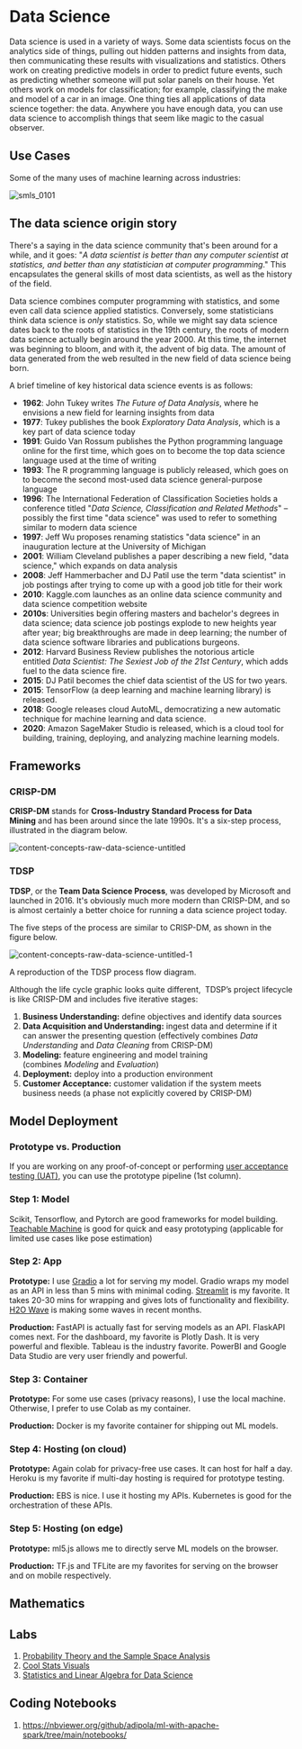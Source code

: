 # Data Science

Data science is used in a variety of ways. Some data scientists focus on the analytics side of things, pulling out hidden patterns and insights from data, then communicating these results with visualizations and statistics. Others work on creating predictive models in order to predict future events, such as predicting whether someone will put solar panels on their house. Yet others work on models for classification; for example, classifying the make and model of a car in an image. One thing ties all applications of data science together: the data. Anywhere you have enough data, you can use data science to accomplish things that seem like magic to the casual observer.

## Use Cases

Some of the many uses of machine learning across industries:

![smls_0101](https://user-images.githubusercontent.com/62965911/223616499-f68e16e9-56ff-4cb6-8d79-3580ee6d33a1.png)

## The data science origin story

There's a saying in the data science community that's been around for a while, and it goes: "*A data scientist is better than any computer scientist at statistics, and better than any statistician at computer programming*." This encapsulates the general skills of most data scientists, as well as the history of the field.

Data science combines computer programming with statistics, and some even call data science applied statistics. Conversely, some statisticians think data science is *only* statistics. So, while we might say data science dates back to the roots of statistics in the 19th century, the roots of modern data science actually begin around the year 2000. At this time, the internet was beginning to bloom, and with it, the advent of big data. The amount of data generated from the web resulted in the new field of data science being born.

A brief timeline of key historical data science events is as follows:

- **1962**: John Tukey writes *The Future of Data Analysis*, where he envisions a new field for learning insights from data
- **1977**: Tukey publishes the book *Exploratory Data Analysis*, which is a key part of data science today
- **1991**: Guido Van Rossum publishes the Python programming language online for the first time, which goes on to become the top data science language used at the time of writing
- **1993**: The R programming language is publicly released, which goes on to become the second most-used data science general-purpose language
- **1996**: The International Federation of Classification Societies holds a conference titled "*Data Science, Classification and Related Methods*" – possibly the first time "data science" was used to refer to something similar to modern data science
- **1997**: Jeff Wu proposes renaming statistics "data science" in an inauguration lecture at the University of Michigan
- **2001**: William Cleveland publishes a paper describing a new field, "data science," which expands on data analysis
- **2008**: Jeff Hammerbacher and DJ Patil use the term "data scientist" in job postings after trying to come up with a good job title for their work
- **2010**: Kaggle.com launches as an online data science community and data science competition website
- **2010s**: Universities begin offering masters and bachelor's degrees in data science; data science job postings explode to new heights year after year; big breakthroughs are made in deep learning; the number of data science software libraries and publications burgeons.
- **2012**: Harvard Business Review publishes the notorious article entitled *Data Scientist: The Sexiest Job of the 21st Century*, which adds fuel to the data science fire.
- **2015**: DJ Patil becomes the chief data scientist of the US for two years.
- **2015**: TensorFlow (a deep learning and machine learning library) is released.
- **2018**: Google releases cloud AutoML, democratizing a new automatic technique for machine learning and data science.
- **2020**: Amazon SageMaker Studio is released, which is a cloud tool for building, training, deploying, and analyzing machine learning models.

## Frameworks

### **CRISP-DM**

**CRISP-DM** stands for **Cross-Industry Standard Process for Data Mining** and has been around since the late 1990s. It's a six-step process, illustrated in the diagram below.

![content-concepts-raw-data-science-untitled](https://user-images.githubusercontent.com/62965911/219950480-67e6d155-de43-4c10-9c19-75d390376bc5.png)

### **TDSP**

**TDSP**, or the **Team Data Science Process**, was developed by Microsoft and launched in 2016. It's obviously much more modern than CRISP-DM, and so is almost certainly a better choice for running a data science project today.

The five steps of the process are similar to CRISP-DM, as shown in the figure below.

![content-concepts-raw-data-science-untitled-1](https://user-images.githubusercontent.com/62965911/219950476-16e44757-2da1-469b-bf22-8fac13b58ed2.png)

A reproduction of the TDSP process flow diagram.

Although the life cycle graphic looks quite different,  TDSP’s project lifecycle is like CRISP-DM and includes five iterative stages:

1. **Business Understanding:** define objectives and identify data sources
2. **Data Acquisition and Understanding:** ingest data and determine if it can answer the presenting question (effectively combines *Data Understanding* and *Data Cleaning* from CRISP-DM)
3. **Modeling:** feature engineering and model training (combines *Modeling* and *Evaluation*)
4. **Deployment:** deploy into a production environment
5. **Customer Acceptance:** customer validation if the system meets business needs (a phase not explicitly covered by CRISP-DM)

## Model Deployment

### Prototype vs. Production

If you are working on any proof-of-concept or performing [user acceptance testing (UAT)](https://www.functionize.com/blog/user-acceptance-testing/), you can use the prototype pipeline (1st column).

### Step 1: Model

Scikit, Tensorflow, and Pytorch are good frameworks for model building. [Teachable Machine](https://teachablemachine.withgoogle.com/) is good for quick and easy prototyping (applicable for limited use cases like pose estimation)

### Step 2: App

**Prototype:** I use [Gradio](https://www.gradio.app/) a lot for serving my model. Gradio wraps my model as an API in less than 5 mins with minimal coding. [Streamlit](https://www.streamlit.io/) is my favorite. It takes 20-30 mins for wrapping and gives lots of functionality and flexibility. [H2O Wave](https://h2oai.github.io/wave/) is making some waves in recent months.

**Production:** FastAPI is actually fast for serving models as an API. FlaskAPI comes next. For the dashboard, my favorite is Plotly Dash. It is very powerful and flexible. Tableau is the industry favorite. PowerBI and Google Data Studio are very user friendly and powerful.

### Step 3: Container

**Prototype:** For some use cases (privacy reasons), I use the local machine. Otherwise, I prefer to use Colab as my container.

**Production:** Docker is my favorite container for shipping out ML models.

### Step 4: Hosting (on cloud)

**Prototype:** Again colab for privacy-free use cases. It can host for half a day. Heroku is my favorite if multi-day hosting is required for prototype testing.

**Production:** EBS is nice. I use it hosting my APIs. Kubernetes is good for the orchestration of these APIs.

### Step 5: Hosting (on edge)

**Prototype:** ml5.js allows me to directly serve ML models on the browser.

**Production:** TF.js and TFLite are my favorites for serving on the browser and on mobile respectively.

## Mathematics

## Labs

1. [Probability Theory and the Sample Space Analysis](https://nbviewer.org/github/recohut/notebook/blob/master/_notebooks/2022-01-21-probability.ipynb)
2. [Cool Stats Visuals](https://nbviewer.org/github/recohut/notebook/blob/master/_notebooks/2022-01-21-stat-visuals.ipynb)
3. [Statistics and Linear Algebra for Data Science](https://nbviewer.org/github/recohut/notebook/blob/master/_notebooks/2022-01-22-statistics.ipynb)

## Coding Notebooks

1. https://nbviewer.org/github/adipola/ml-with-apache-spark/tree/main/notebooks/
